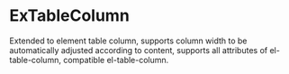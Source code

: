 # ExTableColumn
Extended to element table column, supports column width to be automatically adjusted according to content, supports all attributes of el-table-column, compatible el-table-column.
